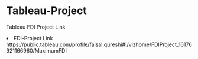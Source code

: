# Tableau-Project
Tableau FDI Project Link
<li>FDI-Project Link https://public.tableau.com/profile/faisal.qureshi#!/vizhome/FDIProject_16176921166960/MaximumFDI</li>
